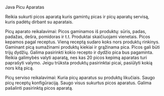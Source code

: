 
Java Picu Aparatas

Reikia sukurti picos aparatą kuris gamintų picas ir picų aparatų servisą, kuris padėtų dirbant su aparatais.
 
Picų aparato reikalavimai:
Picos gaminamos iš produktų: sūris, padas, padažas, dešra, pomidoras ir t.t. Produktai skaičiuojami vienetais.
Picos kepamos pagal receptus. Vieną receptą sudaro koks nors produktų rinkinys.
Gaminant picą sumažinami produktų kiekiai ir grąžinama pica.
Picos gali būti trijų dydžių.
Galima pasirinkti kokio recepto ir dydžio pica bus pagaminta.
Reikia galimybės valyti aparatą, nes kas 20 picos kepimą aparatas turi paprašyti valymo.
Jeigu trūksta produktų pasirinktai picai, pasiūlyti kokią nors kitą picą.
 
Picų serviso reikalavimai:
Kuria picų aparatus su produktų likučiais.
Saugo picų receptų konfigūraciją.
Saugo visus sukurtus picos aparatus.
Galima pašalinti pasirinktą picos aparatą.

